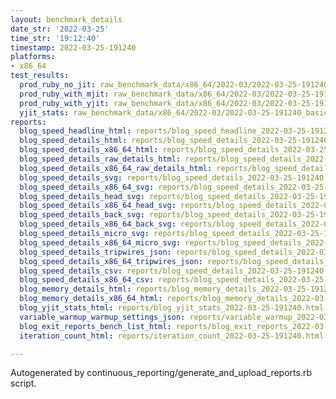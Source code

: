 ```yaml
---
layout: benchmark_details
date_str: '2022-03-25'
time_str: '19:12:40'
timestamp: 2022-03-25-191240
platforms:
- x86_64
test_results:
  prod_ruby_no_jit: raw_benchmark_data/x86_64/2022-03/2022-03-25-191240_basic_benchmark_prod_ruby_no_jit.json
  prod_ruby_with_mjit: raw_benchmark_data/x86_64/2022-03/2022-03-25-191240_basic_benchmark_prod_ruby_with_mjit.json
  prod_ruby_with_yjit: raw_benchmark_data/x86_64/2022-03/2022-03-25-191240_basic_benchmark_prod_ruby_with_yjit.json
  yjit_stats: raw_benchmark_data/x86_64/2022-03/2022-03-25-191240_basic_benchmark_yjit_stats.json
reports:
  blog_speed_headline_html: reports/blog_speed_headline_2022-03-25-191240.html
  blog_speed_details_html: reports/blog_speed_details_2022-03-25-191240.html
  blog_speed_details_x86_64_html: reports/blog_speed_details_2022-03-25-191240.x86_64.html
  blog_speed_details_raw_details_html: reports/blog_speed_details_2022-03-25-191240.raw_details.html
  blog_speed_details_x86_64_raw_details_html: reports/blog_speed_details_2022-03-25-191240.x86_64.raw_details.html
  blog_speed_details_svg: reports/blog_speed_details_2022-03-25-191240.svg
  blog_speed_details_x86_64_svg: reports/blog_speed_details_2022-03-25-191240.x86_64.svg
  blog_speed_details_head_svg: reports/blog_speed_details_2022-03-25-191240.head.svg
  blog_speed_details_x86_64_head_svg: reports/blog_speed_details_2022-03-25-191240.x86_64.head.svg
  blog_speed_details_back_svg: reports/blog_speed_details_2022-03-25-191240.back.svg
  blog_speed_details_x86_64_back_svg: reports/blog_speed_details_2022-03-25-191240.x86_64.back.svg
  blog_speed_details_micro_svg: reports/blog_speed_details_2022-03-25-191240.micro.svg
  blog_speed_details_x86_64_micro_svg: reports/blog_speed_details_2022-03-25-191240.x86_64.micro.svg
  blog_speed_details_tripwires_json: reports/blog_speed_details_2022-03-25-191240.tripwires.json
  blog_speed_details_x86_64_tripwires_json: reports/blog_speed_details_2022-03-25-191240.x86_64.tripwires.json
  blog_speed_details_csv: reports/blog_speed_details_2022-03-25-191240.csv
  blog_speed_details_x86_64_csv: reports/blog_speed_details_2022-03-25-191240.x86_64.csv
  blog_memory_details_html: reports/blog_memory_details_2022-03-25-191240.html
  blog_memory_details_x86_64_html: reports/blog_memory_details_2022-03-25-191240.x86_64.html
  blog_yjit_stats_html: reports/blog_yjit_stats_2022-03-25-191240.html
  variable_warmup_warmup_settings_json: reports/variable_warmup_2022-03-25-191240.warmup_settings.json
  blog_exit_reports_bench_list_html: reports/blog_exit_reports_2022-03-25-191240.bench_list.html
  iteration_count_html: reports/iteration_count_2022-03-25-191240.html

---
```

Autogenerated by continuous_reporting/generate_and_upload_reports.rb script.
